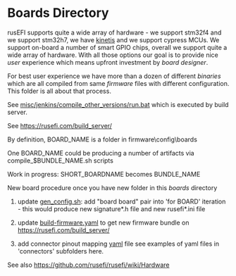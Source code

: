 # Boards Directory

rusEFI supports quite a wide array of hardware - we support stm32f4 and we support stm32h7, we have [kinetis](https://www.nxp.com/products/processors-and-microcontrollers/arm-microcontrollers/general-purpose-mcus/k-series-cortex-m4:KINETIS_K_SERIES) and we support cypress MCUs. We support on-board a number of smart GPIO chips, overall we support quite a wide array of hardware. With all those options our goal is to provide nice _user_ experience which means upfront investment by _board designer_.

For best user experience we have more than a dozen of different _binaries_ which are all compiled from same _firmware_ files with different configuration. This folder is all about that process.


See [misc/jenkins/compile_other_versions/run.bat](misc/jenkins/compile_other_versions/run.bat) which is executed by build server.


See https://rusefi.com/build_server/

By definition, BOARD_NAME is a folder in firmware\config\boards

One BOARD_NAME could be producing a number of artifacts via compile_$BUNDLE_NAME.sh scripts

Work in progress: SHORT_BOARDNAME becomes BUNDLE_NAME

New board procedure once you have new folder in this *boards* directory

1) update [gen_config.sh](https://github.com/rusefi/rusefi/blob/master/firmware/gen_config.sh): add "board board" pair into 'for BOARD' iteration - this would produce new signature*.h file and new rusefi*.ini file

2) update [build-firmware.yaml](https://github.com/rusefi/rusefi/blob/master/.github/workflows/build-firmware.yaml) to get new firmware bundle on https://rusefi.com/build_server/

3) add connector pinout mapping [yaml](https://en.wikipedia.org/wiki/YAML) file see examples of yaml files in 'connectors' subfolders here.


See also https://github.com/rusefi/rusefi/wiki/Hardware
